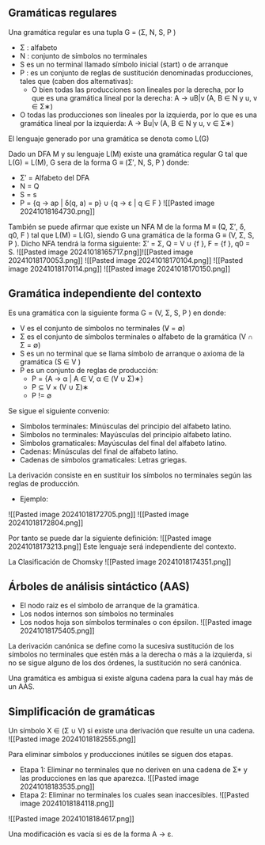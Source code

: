 ## Gramáticas regulares
Una gramática regular es una tupla G = (Σ, N, S, P )
+ Σ : alfabeto
+ N : conjunto de símbolos no terminales
+ S es un no terminal llamado símbolo inicial (start) o de arranque
+ P : es un conjunto de reglas de sustitución denominadas producciones, tales que (caben dos alternativas):
	+ O bien todas las producciones son lineales por la derecha, por lo que es una gramática lineal por la derecha:
			A → uB|v (A, B ∈ N y u, v ∈ Σ∗)
 + O todas las producciones son lineales por la izquierda, por lo que es una gramática lineal por la izquierda:
			A → Bu|v (A, B ∈ N y u, v ∈ Σ∗)

El lenguaje generado por una gramática se denota como L(G)

Dado un DFA M y su lenguaje L(M) existe una gramática regular G tal que L(G) = L(M), G sera de la forma G ≡ (Σ′, N, S, P ) donde:
+ Σ′ = Alfabeto del DFA
+ N = Q
+ S = s
+ P = {q → ap | δ(q, a) = p} ∪ {q → ε | q ∈ F }
![[Pasted image 20241018164730.png]]

También se puede afirmar que existe un NFA M de la forma M ≡ (Q, Σ′, δ, q0, F ) tal que L(M) = L(G), siendo G una gramática de la forma G ≡ (V, Σ, S, P ). Dicho NFA tendrá la forma siguiente: Σ′ = Σ, Q = V ∪ {f }, F = {f }, q0 = S.
![[Pasted image 20241018165717.png]]![[Pasted image 20241018170053.png]]
![[Pasted image 20241018170104.png]]
![[Pasted image 20241018170114.png]]
![[Pasted image 20241018170150.png]]
## Gramática independiente del contexto
Es una gramática con la siguiente forma G = (V, Σ, S, P )
en donde:
+ V es el conjunto de símbolos no terminales (V̸ = ∅)
+ Σ es el conjunto de símbolos terminales o alfabeto de la gramática (V ∩ Σ = ∅)
+ S es un no terminal que se llama símbolo de arranque o axioma de la gramática (S ∈ V )
+ P es un conjunto de reglas de producción:
	+ P = {A → α | A ∈ V, α ∈ (V ∪ Σ)∗}
	+ P ⊆ V × (V ∪ Σ)∗
	+ P != ∅

Se sigue el siguiente convenio:
+ Símbolos terminales: Minúsculas del principio del alfabeto latino.
+ Símbolos no terminales: Mayúsculas del principio alfabeto latino.
+ Símbolos gramaticales: Mayúsculas del final del alfabeto latino.
+ Cadenas: Minúsculas del final de alfabeto latino.
+ Cadenas de símbolos gramaticales: Letras griegas.

La derivación consiste en en sustituir los símbolos no terminales según las reglas de producción.

+ Ejemplo:

![[Pasted image 20241018172705.png]]
![[Pasted image 20241018172804.png]]

Por tanto se puede dar la siguiente definición:
![[Pasted image 20241018173213.png]]
Este lenguaje será independiente del contexto.

La Clasificación de Chomsky
![[Pasted image 20241018174351.png]]
## Árboles de análisis sintáctico (AAS)
+ El nodo raiz es el símbolo de arranque de la gramática.
+ Los nodos internos son símbolos no terminales
+ Los nodos hoja son símbolos terminales o con épsilon.
![[Pasted image 20241018175405.png]]

La derivación canónica se define como la sucesiva sustitución de los símbolos no terminales que estén más a la derecha o más a la izquierda, si no se sigue alguno de los dos órdenes, la sustitución no será canónica.


Una gramática es ambigua si existe alguna cadena para la cual hay más de un AAS.
## Simplificación de gramáticas
Un símbolo X ∈ (Σ ∪ V) si existe una derivación que resulte un una cadena.
![[Pasted image 20241018182555.png]]

Para eliminar símbolos y producciones inútiles se siguen dos etapas.
+ Etapa 1: Eliminar no terminales que no deriven en una cadena de Σ* y las producciones en las que aparezca.
	![[Pasted image 20241018183535.png]]
+ Etapa 2: Eliminar no terminales los cuales sean inaccesibles.
	![[Pasted image 20241018184118.png]]

![[Pasted image 20241018184617.png]]

Una modificación es vacía si es de la forma A → ε.
